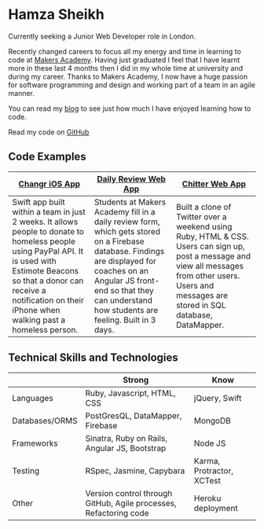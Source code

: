 Hamza Sheikh
============
Currently seeking a Junior Web Developer role in London.

Recently changed careers to focus all my energy and time in learning to code at [Makers Academy](http://www.makersacademy.com/). Having just graduated I feel that I have learnt more in these last 4 months then I did in my whole time at university and during my career. Thanks to Makers Academy, I now have a huge passion for software programming and design and working part of a team in an agile manner.

You can read my [blog](https://hsheikhm.wordpress.com/) to see just how much I have enjoyed learning how to code.

Read my code on [GitHub](https://github.com/hsheikhm)

Code Examples
-------------

| [Changr iOS App](https://github.com/hsheikhm/changr)| [Daily Review Web App](https://github.com/hsheikhm/daily_review_app)| [Chitter Web App](https://github.com/hsheikhm/chitter-challenge)  |
| ------------- | ------------- | ----- |
|Swift app built within a team in just 2 weeks. It allows people to donate to homeless people using PayPal API. It is used with Estimote Beacons so that a donor can receive a notification on their iPhone when walking past a homeless person.| Students at Makers Academy fill in a daily review form, which gets stored on a Firebase database. Findings are displayed for coaches on an Angular JS front-end so that they can understand how students are feeling. Built in 3 days.| Built a clone of Twitter over a weekend using Ruby, HTML & CSS. Users can sign up, post a message and view all messages from other users. Users and messages are stored in SQL database, DataMapper.|

Technical Skills and Technologies
----------------

|                | Strong                                                            | Know                       |
| -------------- | ----------------------------------------------------------------- | -------------------------- |
| Languages      | Ruby, Javascript, HTML, CSS                                       | jQuery, Swift              |
| Databases/ORMS | PostGresQL, DataMapper, Firebase                                  | MongoDB                    |
| Frameworks     | Sinatra, Ruby on Rails, Angular JS, Bootstrap                     | Node JS                    |
| Testing        | RSpec, Jasmine, Capybara                                          | Karma, Protractor, XCTest  |
| Other          | Version control through GitHub, Agile processes, Refactoring code | Heroku deployment          |
